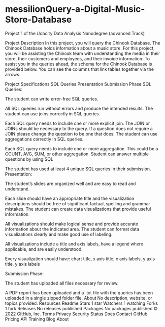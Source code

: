 # messilionQuery-a-Digital-Music-Store-Database
Project 1 of the Udacity Data Analysis Nanodegree (advanced Track)

Project Description
In this project, you will query the Chinook Database. The Chinook Database holds information about a music store. For this project, you will be assisting the Chinook team with understanding the media in their store, their customers and employees, and their invoice information. To assist you in the queries ahead, the schema for the Chinook Database is provided below. You can see the columns that link tables together via the arrows.

Project Specifications
SQL Queries
Presentation
Submission Phase
SQL Queries:

The student can write error-free SQL queries.

All SQL queries run without errors and produce the intended results.
The student can use joins correctly in SQL queries.

Each SQL query needs to include one or more explicit join. The JOIN or JOINs should be necessary to the query. If a question does not require a JOIN please change the question to be one that does.
The student can use aggregations correctly in SQL queries.

Each SQL query needs to include one or more aggregation. This could be a COUNT, AVG, SUM, or other aggregation.
Student can answer multiple questions by using SQL

The student has used at least 4 unique SQL queries in their submission.
Presentation:

The student’s slides are organized well and are easy to read and understand.

Each slide should have an appropriate title and the visualization descriptions should be free of significant factual, spelling and grammar mistakes.
The student can create data visualizations that provide useful information.

All visualizations should make logical sense and provide accurate information about the indicated area.
The student can format data visualizations clearly and make good use of labeling.

All visualizations include a title and axis labels, have a legend where applicable, and are easily understood.

Every visualization should have: chart title, x axis title, x axis labels, y axis title, y axis labels

Submission Phase:

The student has uploaded all files necessary for review.

A PDF report has been uploaded and a .txt file with the queries has been uploaded in a single zipped folder file.
About
No description, website, or topics provided.
Resources
 Readme
Stars
 1 star
Watchers
 1 watching
Forks
 1 fork
Releases
No releases published
Packages
No packages published
© 2022 GitHub, Inc.
Terms
Privacy
Security
Status
Docs
Contact GitHub
Pricing
API
Training
Blog
About
